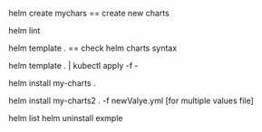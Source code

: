 helm create mychars == create new charts

helm lint

helm template .   == check helm charts syntax 

helm template . | kubectl apply -f -

helm install my-charts .

helm install my-charts2 . -f newValye.yml [for multiple values file]

helm list
helm uninstall exmple
